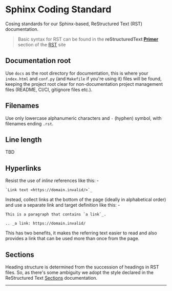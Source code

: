 # Sphinx Coding Standard
Cosing standards for our Sphinx-based, ReStructured Text (RST) documentation.

>   Basic syntax for RST can be found in the **reStructuredText [Primer]**
    section of the [RST] site

## Documentation root
Use `docs` as the root directory for documentation, this is where your
`index.html` and `conf.py` (and `Makefile` if you're using it) files will
be found, keeping the project root clear for non-documentation project
management files (README, CI/CI, gitignore files etc.).

## Filenames
Use only lowercase alphanumeric characters and `-` (hyphen) symbol,
with filenames ending `.rst`.

## Line length
TBD

## Hyperlinks
Resist the use of _inline_ references like this: -

    `Link text <https://domain.invalid/>`_

Instead, collect links at the bottom of the page
(ideally in alphabetical order)
and use a separate link and target definition like this: -

    This is a paragraph that contains `a link`_.

    .. _a link: https://domain.invalid/

This has two benefits, it makes the referring text easier to read and
also provides a link that can be used more than once from the page.

## Sections
Heading structure is determined from the succession of headings in RST files.
So, as there's some ambiguity we adopt the style declared in the
ReStructured Text [Sections] documentation.

---

[primer]: https://www.sphinx-doc.org/en/master/usage/restructuredtext/basics.html
[rst]: https://www.sphinx-doc.org/en/master/usage/restructuredtext/
[sections]: https://www.sphinx-doc.org/en/master/usage/restructuredtext/basics.html#sections
